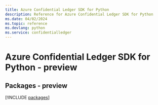 ```yaml
---
title: Azure Confidential Ledger SDK for Python
description: Reference for Azure Confidential Ledger SDK for Python
ms.date: 04/02/2024
ms.topic: reference
ms.devlang: python
ms.service: confidentialledger
---
```

# Azure Confidential Ledger SDK for Python - preview
## Packages - preview
[!INCLUDE [packages](confidential-ledger-index.md)]